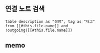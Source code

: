 
##  연결 노트 검색

```dataview
Table description as "설명", tag as "태그"
from [[#this.file.name]] and
!outgoing([[#this.file.name]])
```

## memo